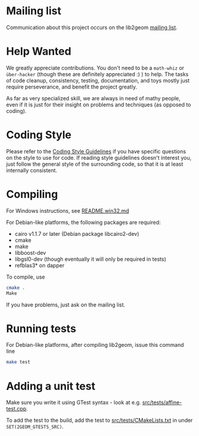 # Mailing list
Communication about this project occurs on the lib2geom
[mailing list](https://lists.sourceforge.net/lists/listinfo/lib2geom-devel).


# Help Wanted
We greatly appreciate contributions.  You don't need to be a `math-whiz` or
`über-hacker` (though these are definitely appreciated :) ) to help.  The tasks
of code cleanup, consistency, testing, documentation, and toys mostly just
require perseverance, and benefit the project greatly.

As far as very specialized skill, we are always in need of mathy people, even if
it is just for their insight on problems and techniques (as opposed to coding).

# Coding Style
Please refer to the
[Coding Style Guidelines](http://www.inkscape.org/doc/coding_style.php)
if you have specific questions on the style to use for code. If reading style
guidelines doesn't interest you, just follow the general style of the
surrounding code, so that it is at least internally consistent.

# Compiling
For Windows instructions, see [README.win32.md](README.win32.md)

For Debian-like platforms, the following packages are required:
 - cairo v1.1.7 or later (Debian package libcairo2-dev)
 - cmake
 - make
 - libboost-dev
 - libgsl0-dev (though eventually it will only be required in tests)
 - refblas3* on dapper

To compile, use
```bash
cmake .
Make
```

If you have problems, just ask on the mailing list.

# Running tests
For Debian-like platforms, after compiling lib2geom, issue this command line
```bash
make test
```

# Adding a unit test
Make sure you write it using GTest syntax - look at e.g.
[src/tests/affine-test.cpp](src/tests/affine-test.cpp).

To add the test to the build, add the test to
[src/tests/CMakeLists.txt](src/tests/CMakeLists.txt) in under
`SET(2GEOM_GTESTS_SRC)`.
